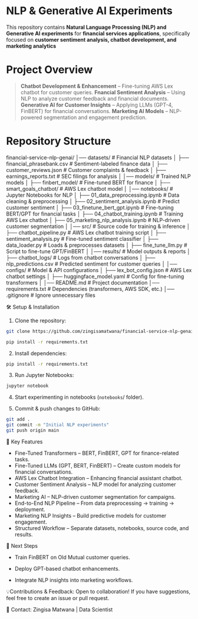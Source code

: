 # NLP & Generative AI Experiments

This repository contains **Natural Language Processing (NLP) and Generative AI experiments** for **financial services applications**, specifically focused on **customer sentiment analysis, chatbot development, and marketing analytics**  

# Project Overview

> **Chatbot Development & Enhancement** – Fine-tuning AWS Lex chatbot for customer queries.
> **Fnancial Sentiment Analysis** – Using NLP to analyze customer feedback and financial documents.
> **Generative AI for Customer Insights** – Applying LLMs (GPT-4, FinBERT) for financial conversations.
> **Marketing AI Models** – NLP-powered segmentation and engagement prediction.

# Repository Structure

financial-service-nlp-genai/
│── datasets/                    # Financial NLP datasets
│   ├── financial_phrasebank.csv  # Sentiment-labeled finance data
│   ├── customer_reviews.json     # Customer complaints & feedback
│   ├── earnings_reports.txt      # SEC filings for analysis
│
│── models/                       # Trained NLP models
│   ├── finbert_model/            # Fine-tuned BERT for finance
│   ├── smart_goals_chatbot/      # AWS Lex chatbot model
│
│── notebooks/                    # Jupyter Notebooks for NLP
│   ├── 01_data_preprocessing.ipynb       # Data cleaning & preprocessing
│   ├── 02_sentiment_analysis.ipynb       # Predict customer sentiment
│   ├── 03_finetune_bert_gpt.ipynb        # Fine-tuning BERT/GPT for financial tasks
│   ├── 04_chatbot_training.ipynb         # Training AWS Lex chatbot
│   ├── 05_marketing_nlp_analysis.ipynb   # NLP-driven customer segmentation
│
│── src/                          # Source code for training & inference
│   ├── chatbot_pipeline.py       # AWS Lex chatbot training script
│   ├── sentiment_analysis.py     # Fine-tuned sentiment classifier
│   ├── data_loader.py            # Loads & preprocesses datasets
│   ├── fine_tune_llm.py          # Script to fine-tune GPT/FinBERT
│
│── results/                      # Model outputs & reports
│   ├── chatbot_logs/             # Logs from chatbot conversations
│   ├── nlp_predictions.csv       # Predicted sentiment for customer queries
│
│── configs/                      # Model & API configurations
│   ├── lex_bot_config.json       # AWS Lex chatbot settings
│   ├── huggingface_model.yaml    # Config for fine-tuning transformers
│
│── README.md                      # Project documentation
│── requirements.txt                # Dependencies (transformers, AWS SDK, etc.)
│── .gitignore                      # Ignore unnecessary files

🛠️ Setup & Installation

1. Clone the repository:
```bash
git clone https://github.com/zingisamatwana/financial-service-nlp-genai.git

pip install -r requirements.txt
```
2. Install dependencies:
```bash
pip install -r requirements.txt
```
3. Run Jupyter Notebooks:
```bash
jupyter notebook
```
4. Start experimenting in notebooks (`notebooks`/ folder).

5. Commit & push changes to GitHub:
```bash
git add .
git commit -m "Initial NLP experiments"
git push origin main
```

🚀 Key Features

* Fine-Tuned Transformers – BERT, FinBERT, GPT for finance-related tasks.
* Fine-Tuned LLMs (GPT, BERT, FinBERT) – Create custom models for financial conversations.
* AWS Lex Chatbot Integration – Enhancing financial assistant chatbot.
* Customer Sentiment Analysis – NLP model for analyzing customer feedback.
* Marketing AI – NLP-driven customer segmentation for campaigns.
* End-to-End NLP Pipeline – From data preprocessing → training → deployment.
* Marketing NLP Insights – Build predictive models for customer engagement.
* Structured Workflow – Separate datasets, notebooks, source code, and results.

🤖 Next Steps

* Train FinBERT on Old Mutual customer queries.

* Deploy GPT-based chatbot enhancements.

* Integrate NLP insights into marketing workflows.

💡Contributions & Feedback: Open to collaboration! If you have suggestions, feel free to create an issue or pull request.

📧 Contact: Zingisa Matwana | Data Scientist